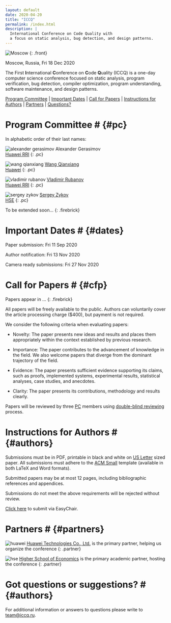 ```yaml
---
layout: default
date: 2020-04-20
title: "ICCQ"
permalink: /index.html
description: |
  International Conference on Code Quality with
  a focus on static analysis, bug detection, and design patterns.
---
```


![Moscow](/images/moscow-winter.jpg)
{: .front}

Moscow, Russia, Fri 18 Dec 2020

The First **I**nternational **C**onference on **C**ode **Q**uality (ICCQ) is a one-day
computer science conference focused on static analysis, program verification,
bug detection, compiler optimization, program understanding,
software maintenance, and design patterns.

[Program Committee](#pc) |
[Important Dates](#dates) |
[Call for Papers](#cfp) |
[Instructions for Authors](#authors) |
[Partners](#partners) |
[Questions?](#questions)

# Program Committee # {#pc}

In alphabetic order of their last names:

![alexander gerasimov](/images/pc/alexander-gerasimov.jpg)
Alexander Gerasimov
<br/>
[Huawei RRI](https://career.huawei.ru/rri/)
{: .pc}

![wang qianxiang](/images/pc/wang-qianxiang.jpg)
[Wang Qianxiang](https://ieeexplore.ieee.org/author/37278378900)
<br/>
[Huawei](https://www.huawei.com/)
{: .pc}

![vladimir rubanov](/images/pc/vladimir-rubanov.jpg)
[Vladimir Rubanov](https://www.rubanov.pro/)
<br/>
[Huawei RRI](https://career.huawei.ru/rri/)
{: .pc}

![sergey zykov](/images/pc/sergey-zykov.jpg)
[Sergey Zykov](https://scholar.google.com/citations?user=68uxw-AAAAAJ&hl=en)
<br/>
[HSE](https://www.hse.ru/en/org/persons/3468544)
{: .pc}

To be extended soon...
{: .firebrick}

# Important Dates # {#dates}

Paper submission: Fri 11 Sep 2020

Author notification: Fri 13 Nov 2020

Camera ready submissions: Fri 27 Nov 2020

# Call for Papers # {#cfp}

Papers appear in ...
{: .firebrick}

All papers will be freely available to the public.
Authors can voluntarily cover the article processing charge ($400), but payment is not required.

We consider the following criteria when evaluating papers:

  * Novelty: The paper presents new ideas and results and places them appropriately within the context established by previous research.

  * Importance: The paper contributes to the advancement of knowledge in the field. We also welcome papers that diverge from the dominant trajectory of the field.

  * Evidence: The paper presents sufficient evidence supporting its claims, such as proofs, implemented systems, experimental results, statistical analyses, case studies, and anecdotes.

  * Clarity: The paper presents its contributions, methodology and results clearly.

Papers will be reviewed by three [PC](#pc) members using
[double-blind reviewing](https://www.journals.elsevier.com/social-science-and-medicine/policies/double-blind-peer-review-guidelines) process.

# Instructions for Authors # {#authors}

Submissions must be in PDF, printable in black and white on
[US Letter](https://en.wikipedia.org/wiki/Letter_%28paper_size%29) sized paper. All submissions must adhere to the
[ACM Small](http://www.acm.org/publications/authors/submissions)
template (available in both LaTeX and Word formats).

Submitted papers may be at most 12 pages,
including bibliographic references and appendices.

Submissions do not meet the above requirements will be rejected without review.

[Click here](https://easychair.org/conferences/?conf=iccq20) to submit via EasyChair.

# Partners # {#partners}

![huawei](/images/huawei.svg)
[Huawei Technologies Co., Ltd.](https://www.huawei.com)
is the primary partner, helping us organize the conference
{: .partner}

![hse](/images/hse.svg)
[Higher School of Economics](https://www.hse.ru/en/)
is the primary academic partner, hosting the conference
{: .partner}

# Got questions or suggestions? # {#authors}

For additional information or answers to questions please write
to [team@iccq.ru](mailto:team@iccq.ru).

